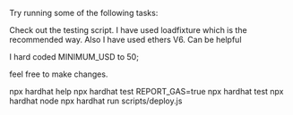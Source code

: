 Try running some of the following tasks:

Check out the testing script. I have used loadfixture which is the recommended way. Also I have used ethers V6. Can be helpful

I  hard coded  MINIMUM_USD to 50;

feel free to make changes.


npx hardhat help
npx hardhat test
REPORT_GAS=true npx hardhat test
npx hardhat node
npx hardhat run scripts/deploy.js

